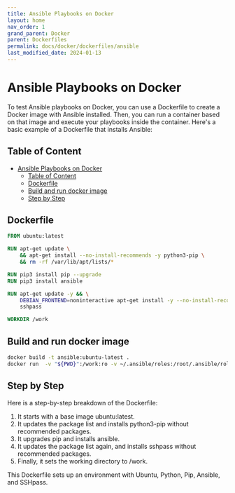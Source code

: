 ```yaml
---
title: Ansible Playbooks on Docker
layout: home
nav_order: 1
grand_parent: Docker
parent: Dockerfiles
permalink: docs/docker/dockerfiles/ansible
last_modified_date: 2024-01-13
---
```


# Ansible Playbooks on Docker

To test Ansible playbooks on Docker, you can use a Dockerfile to create a Docker image with Ansible installed. Then, you can run a container based on that image and execute your playbooks inside the container. Here's a basic example of a Dockerfile that installs Ansible:

## Table of Content

- [Ansible Playbooks on Docker](#ansible-playbooks-on-docker)
  * [Table of Content](#table-of-content)
  * [Dockerfile](#dockerfile)
  * [Build and run docker image](#build-and-run-docker-image)
  * [Step by Step](#step-by-step)

## Dockerfile

```Dockerfile
FROM ubuntu:latest

RUN apt-get update \
    && apt-get install --no-install-recommends -y python3-pip \
    && rm -rf /var/lib/apt/lists/*

RUN pip3 install pip --upgrade
RUN pip3 install ansible

RUN apt-get update -y && \
    DEBIAN_FRONTEND=noninteractive apt-get install -y --no-install-recommends \
    sshpass

WORKDIR /work
```

## Build and run docker image

```bash
docker build -t ansible:ubuntu-latest .
docker run  -v "${PWD}":/work:ro -v ~/.ansible/roles:/root/.ansible/roles -v ~/.ssh:/root/.ssh:ro --rm ansible ansible-playbook playbook.yaml ;
```

## Step by Step

Here is a step-by-step breakdown of the Dockerfile:

1. It starts with a base image ubuntu:latest.
2. It updates the package list and installs python3-pip without recommended packages.
3. It upgrades pip and installs ansible.
4. It updates the package list again, and installs sshpass without recommended packages.
5. Finally, it sets the working directory to /work.

This Dockerfile sets up an environment with Ubuntu, Python, Pip, Ansible, and SSHpass.